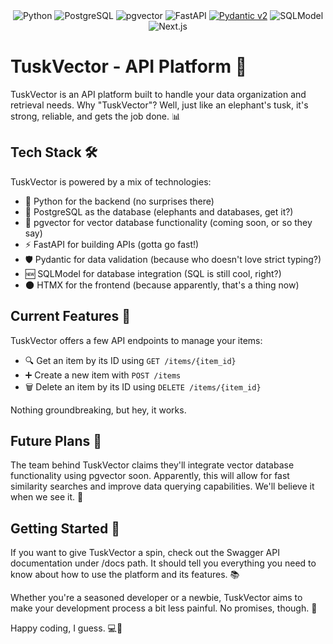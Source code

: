 <div align="center">
  <img src="https://img.shields.io/badge/Python-3776AB?style=for-the-badge&logo=python&logoColor=white" alt="Python">
  <img src="https://img.shields.io/badge/PostgreSQL-316192?style=for-the-badge&logo=postgresql&logoColor=white" alt="PostgreSQL">
  <img src="https://img.shields.io/badge/pgvector-336791?style=for-the-badge&logo=postgresql&logoColor=white" alt="pgvector">
  <img src="https://img.shields.io/badge/FastAPI-005571?style=for-the-badge&logo=fastapi" alt="FastAPI">
  <a href="https://docs.pydantic.dev/latest/contributing/#badges"><img src="https://img.shields.io/endpoint?style=for-the-badge&url=https://raw.githubusercontent.com/pydantic/pydantic/main/docs/badge/v2.json" alt="Pydantic v2"></a>
  <img src="https://img.shields.io/badge/SQLModel-000000?style=for-the-badge&logo=sqlmodel&logoColor=white" alt="SQLModel">
  <img src="https://img.shields.io/badge/next.js-%23000000.svg?style=for-the-badge&logo=next.js&logoColor=white" alt="Next.js">
</div>

# TuskVector - API Platform 🐘

TuskVector is an API platform built to handle your data organization and retrieval needs. Why "TuskVector"? Well, just like an elephant's tusk, it's strong, reliable, and gets the job done. 📊

## Tech Stack 🛠️

TuskVector is powered by a mix of technologies:

- 🐍 Python for the backend (no surprises there)
- 🐘 PostgreSQL as the database (elephants and databases, get it?)
- 🧬 pgvector for vector database functionality (coming soon, or so they say)
- ⚡ FastAPI for building APIs (gotta go fast!)
- 🛡️ Pydantic for data validation (because who doesn't love strict typing?)
- 🆕 SQLModel for database integration (SQL is still cool, right?)
- 🌑 HTMX for the frontend (because apparently, that's a thing now)

## Current Features 🎉

TuskVector offers a few API endpoints to manage your items:

- 🔍 Get an item by its ID using `GET /items/{item_id}`
- ➕ Create a new item with `POST /items`
- 🗑️ Delete an item by its ID using `DELETE /items/{item_id}`

Nothing groundbreaking, but hey, it works.

## Future Plans 🔮

The team behind TuskVector claims they'll integrate vector database functionality using pgvector soon. Apparently, this will allow for fast similarity searches and improve data querying capabilities. We'll believe it when we see it. 🚀

## Getting Started 🚀

If you want to give TuskVector a spin, check out the Swagger API documentation under /docs path. It should tell you everything you need to know about how to use the platform and its features. 📚

Whether you're a seasoned developer or a newbie, TuskVector aims to make your development process a bit less painful. No promises, though. 💪

Happy coding, I guess. 💻🐘
